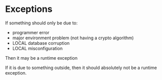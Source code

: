 
# Exceptions

If something should only be due to:
* programmer error
* major environment problem (not having a crypto algorithm)
* LOCAL database corruption
* LOCAL misconfiguration

Then it may be a runtime exception

If it is due to something outside, then it should absolutely not be a runtime exception.


